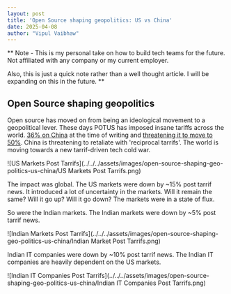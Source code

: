```yaml
---
layout: post
title: 'Open Source shaping geopolitics: US vs China'
date: 2025-04-08
author: "Vipul Vaibhaw"
---
```

**
Note - This is my personal take on how to build tech teams for the future. Not affiliated with any company or my current employer.

Also, this is just a quick note rather than a well thought article. I will be expanding on this in the future.
**

## Open Source shaping geopolitics

Open source has moved on from being an ideological movement to a geopolitical lever. These days POTUS has imposed insane tariffs across the world. [36% on China](https://en.wikipedia.org/wiki/Tariffs_in_the_second_Trump_administration) at the time of writing and [threatening it to move to 50%](https://timesofindia.indiatimes.com/world/china/mistake-on-top-of-a-mistake-china-hits-back-at-trumps-additional-50-tariff-threat/articleshow/120080164.cms). China is threatening to retaliate with 'reciprocal tarrifs'. The world is moving towards a new tarrif-driven tech cold war.

![US Markets Post Tarrifs](../../../assets/images/open-source-shaping-geo-politics-us-china/US Markets Post Tarrifs.png)

The impact was global. The US markets were down by ~15% post tarrif news. It introduced a lot of uncertainty in the markets. Will it remain the same? Will it go up? Will it go down? The markets were in a state of flux.

So were the Indian markets. The Indian markets were down by ~5% post tarrif news.

![Indian Markets Post Tarrifs](../../../assets/images/open-source-shaping-geo-politics-us-china/Indian Market Post Tarrifs.png)

Indian IT companies were down by ~10% post tarrif news. The Indian IT companies are heavily dependent on the US markets.

![Indian IT Companies Post Tarrifs](../../../assets/images/open-source-shaping-geo-politics-us-china/Indian IT Companies Post Tarrifs.png)





